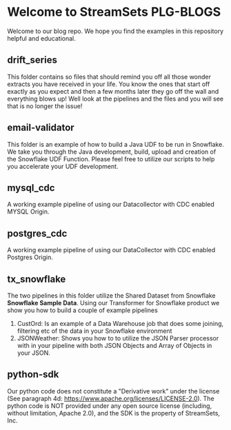 # Welcome to StreamSets PLG-BLOGS

Welcome to our blog repo. We hope you find the examples in this repository helpful and educational.


## drift_series

This folder contains so files that should remind you off all those wonder extracts you have received in your life. You know the ones that start off exactly as you expect and then a few months later they go off the wall and everything blows up! Well look at the pipelines and the files and you will see that is no longer the issue!

## email-validator

This folder is an example of how to build a Java UDF to be run in Snowflake. We take you through the Java development, build, upload and creation of the Snowflake UDF Function. Please feel free to utilize our scripts to help you accelerate your UDF development.

## mysql_cdc

A working example pipeline of using our Datacollector with CDC enabled MYSQL Origin.

## postgres_cdc

A working example pipeline of using our DataCollector with CDC enabled Postgres Origin.

## tx_snowflake

The two pipelines in this folder utilize the Shared Dataset from Snowflake **Snowflake Sample Data**. Using our Transformer for Snowflake product we show you how to build a couple of example pipelines
1. CustOrd: Is an example of a Data Warehouse job that does some joining, filtering etc of the data in your Snowflake environment
2. JSONWeather: Shows you how to to utilize the JSON Parser processor with in your pipeline with both JSON Objects and Array of Objects in your JSON.

## python-sdk

Our python code does not constitute a "Derivative work" under the license (See paragraph 4d: https://www.apache.org/licenses/LICENSE-2.0). The python code is NOT provided under any open source license (including, without limitation, Apache 2.0), and the SDK is the property of StreamSets, Inc. 
